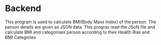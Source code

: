 # Backend
This program is used to calculate BMI(Body Mass Index) of the person.
The person details are given as JSON data.
This progras read the JSoN file and calculate BMI and categorises person according to their Health Risk and BMI Categories
